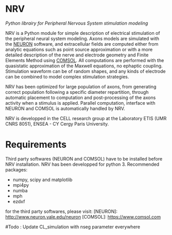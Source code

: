 # NRV
*Python librairy for Peripheral Nervous System stimulation modeling*

NRV is a Python module for simple description of electrical stimulation of the peripheral neural system modeling. Axons models are simulated with the [NEURON](http://www.neuron.yale.edu/neuron) software, and extracellular fields are computed either from analytic equations such as point source approximation or with a more detailed description of the nerve and electrode geometry and Finite Elements Method using [COMSOL](https://www.comsol.com). All computations are performed with the quasistatic approximation of the Maxwell equations, no ephaptic coupling. Stimulation waveform can be of random shapes, and any kinds of electrode can be combined to model complex stimulation strategies.

NRV has been optimized for large population of axons, from generating correct population following a specific diameter repartition, through automatic placement to computation and post-processing of the axons activity when a stimulus is applied. Parallel computation, interface with NEURON and COMSOL is automatically handled by NRV.

NRV is developped in the CELL research group at the Laboratory ETIS (UMR CNRS 8051), ENSEA - CY Cergy Paris University.

# Requirements

Third party softwares (NEURON and COMSOL) have to be installed before NRV installation. NRV has been developped for python 3. Recommended packages:
- numpy, scipy and matplotlib
- mpi4py
- numba
- mph
- ezdxf

for the third party softwares, please visit:
[NEURON]: http://www.neuron.yale.edu/neuron
[COMSOL]: https://www.comsol.com

#Todo :
Update CL_simulation with nseg parameter everywhere
